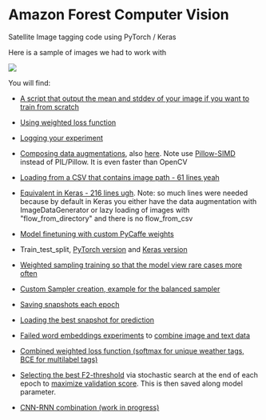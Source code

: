 # Amazon Forest Computer Vision
Satellite Image tagging code using PyTorch / Keras

Here is a sample of images we had to work with

![](chips.jpg)

You will find:
  - [A script that output the mean and stddev of your image if you want to train from scratch](https://github.com/mratsim/Amazon_Forest_Computer_Vision/blob/master/compute-mean-std.py#L28)

  - [Using weighted loss function](https://github.com/mratsim/Amazon_Forest_Computer_Vision/blob/master/main_pytorch.py#L61)

  - [Logging your experiment](https://github.com/mratsim/Amazon_Forest_Computer_Vision/blob/master/main_pytorch.py#L89)

  - [Composing data augmentations](https://github.com/mratsim/Amazon_Forest_Computer_Vision/blob/master/main_pytorch.py#L103), also [here](https://github.com/mratsim/Amazon_Forest_Computer_Vision/blob/master/src/p_data_augmentation.py#L181).
Note use [Pillow-SIMD](https://python-pillow.org/pillow-perf/) instead of PIL/Pillow. It is even faster than OpenCV

  - [Loading from a CSV that contains image path - 61 lines yeah](https://github.com/mratsim/Amazon_Forest_Computer_Vision/blob/master/src/p2_dataload.py#L23)

  - [Equivalent in Keras - 216 lines ugh](https://github.com/mratsim/Amazon_Forest_Computer_Vision/blob/master/src/k_dataloader.py). Note: so much lines were needed because by default in Keras you either have the data augmentation with ImageDataGenerator or lazy loading of images with "flow_from_directory" and there is no flow_from_csv

  - [Model finetuning with custom PyCaffe weights](https://github.com/mratsim/Amazon_Forest_Computer_Vision/blob/master/src/p_neuro.py#L139)

  - Train_test_split, [PyTorch version](https://github.com/mratsim/Amazon_Forest_Computer_Vision/blob/master/src/p_model_selection.py#L4) and [Keras version](https://github.com/mratsim/Amazon_Forest_Computer_Vision/blob/master/src/k_model_selection.py#L4)

- [Weighted sampling training so that the model view rare cases more often](https://github.com/mratsim/Amazon_Forest_Computer_Vision/blob/master/main_pytorch.py#L131-L140)

 - [Custom Sampler creation, example for the balanced sampler](https://github.com/mratsim/Amazon_Forest_Computer_Vision/blob/master/src/p_sampler.py)

 - [Saving snapshots each epoch](https://github.com/mratsim/Amazon_Forest_Computer_Vision/blob/master/main_pytorch.py#L171)

 - [Loading the best snapshot for prediction](https://github.com/mratsim/Amazon_Forest_Computer_Vision/blob/master/pytorch_predict_only.py#L83)

 - [Failed word embeddings experiments](https://github.com/mratsim/Amazon_Forest_Computer_Vision/blob/master/Embedding-RNN-Autoencoder.ipynb) to [combine image and text data](https://github.com/mratsim/Amazon_Forest_Computer_Vision/blob/master/Dual_Feed_Image_Label.ipynb)

 - [Combined weighted loss function (softmax for unique weather tags, BCE for multilabel tags)](https://github.com/mratsim/Amazon_Forest_Computer_Vision/blob/master/src/p2_loss.py#L36)

 - [Selecting the best F2-threshold](https://github.com/mratsim/Amazon_Forest_Computer_Vision/blob/master/src/p2_metrics.py#L38) via stochastic search at the end of each epoch to [maximize validation score](https://github.com/mratsim/Amazon_Forest_Computer_Vision/blob/526128239a6abcbb32fbf5b34ed8cc7a3cd87c4e/src/p2_validation.py#L49). This is then saved along model parameter.

  - [CNN-RNN combination (work in progress)](https://github.com/mratsim/Amazon_Forest_Computer_Vision/blob/master/src/p3_neuroRNN.py#L10)
